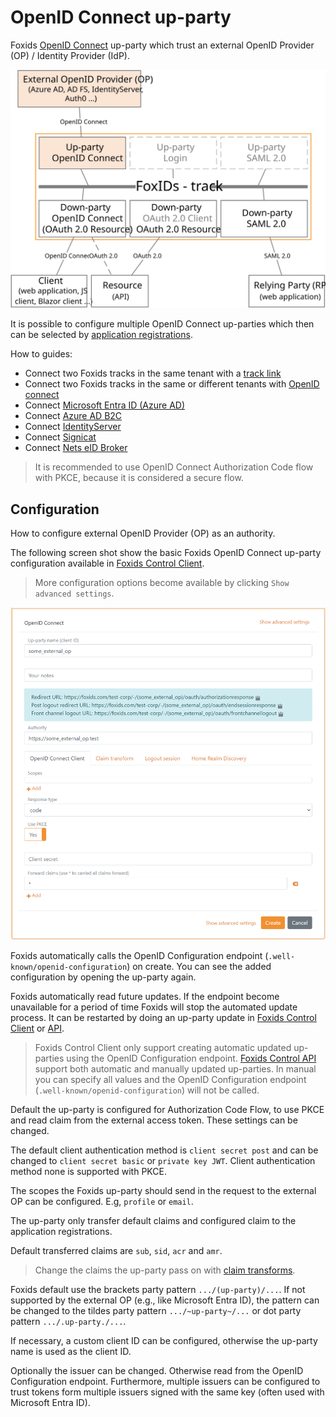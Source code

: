 ﻿# OpenID Connect up-party

Foxids [OpenID Connect](https://openid.net/specs/openid-connect-core-1_0.html) up-party which trust an external OpenID Provider (OP) / Identity Provider (IdP).

![Foxids OpenID Connect up-party](images/parties-up-party-oidc.svg)

It is possible to configure multiple OpenID Connect up-parties which then can be selected by [application registrations](parties.md#application-registration).

How to guides:

- Connect two Foxids tracks in the same tenant with a [track link](howto-tracklink-foxids.md)
- Connect two Foxids tracks in the same or different tenants with [OpenID connect](howto-oidc-foxids.md)
- Connect [Microsoft Entra ID (Azure AD)](up-party-howto-oidc-azure-ad.md) 
- Connect [Azure AD B2C](up-party-howto-oidc-azure-ad-b2c.md) 
- Connect [IdentityServer](up-party-howto-oidc-identityserver.md)
- Connect [Signicat](up-party-howto-oidc-signicat.md)
- Connect [Nets eID Broker](up-party-howto-oidc-nets-eid-broker.md)

> It is recommended to use OpenID Connect Authorization Code flow with PKCE, because it is considered a secure flow.

## Configuration
How to configure external OpenID Provider (OP) as an authority.

The following screen shot show the basic Foxids OpenID Connect up-party configuration available in [Foxids Control Client](control.md#foxids-control-client).

> More configuration options become available by clicking `Show advanced settings`.

![Configure OpenID Connect](images/configure-oidc-up-party.png)

Foxids automatically calls the OpenID Configuration endpoint (`.well-known/openid-configuration`) on create. You can see the added configuration by opening the up-party again.

Foxids automatically read future updates. If the endpoint become unavailable for a period of time Foxids will stop the automated update process. It can be restarted by doing an up-party update in [Foxids Control Client](control.md#foxids-control-client) or [API](control.md#foxids-control-api).

> Foxids Control Client only support creating automatic updated up-parties using the OpenID Configuration endpoint. [Foxids Control API](control.md#foxids-control-api) support both automatic and manually updated up-parties. In manual you can specify all values and the OpenID Configuration endpoint (`.well-known/openid-configuration`) will not be called.

Default the up-party is configured for Authorization Code Flow, to use PKCE and read claim from the external access token. These settings can be changed.

The default client authentication method is `client secret post` and can be changed to `client secret basic` or `private key JWT`. Client authentication method none is supported with PKCE.

The scopes the Foxids up-party should send in the request to the external OP can be configured. E.g, `profile` or `email`.

The up-party only transfer default claims and configured claim to the application registrations. 

Default transferred claims are `sub`, `sid`, `acr` and `amr`.

> Change the claims the up-party pass on with [claim transforms](claim-transform.md).

Foxids default use the brackets party pattern `.../(up-party)/...`. If not supported by the external OP (e.g., like Microsoft Entra ID), the pattern can be changed to the tildes party pattern `.../~up-party~/...` or dot party pattern `.../.up-party./...`.

If necessary, a custom client ID can be configured, otherwise the up-party name is used as the client ID.

Optionally the issuer can be changed. Otherwise read from the OpenID Configuration endpoint. Furthermore, multiple issuers can be configured to trust tokens form multiple issuers signed with the same key (often used with Microsoft Entra ID).
